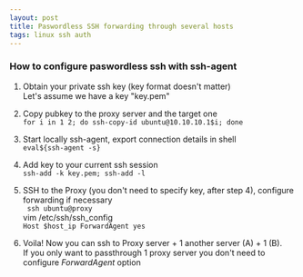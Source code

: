 ```yaml
---
layout: post
title: Paswordless SSH forwarding through several hosts  
tags: linux ssh auth
---
```

### How to configure paswordless ssh with ssh-agent

1. Obtain your private ssh key (key format doesn't matter)  
Let's assume we have a key "key.pem"  

2. Copy pubkey to the proxy server and the target one  
``for i in 1 2; do ssh-copy-id ubuntu@10.10.10.1$i; done``    

3. Start locally ssh-agent, export connection details in shell  
``eval${ssh-agent -s}``  

4. Add key to your current ssh session  
``ssh-add -k key.pem; ssh-add -l``  

5. SSH to the Proxy (you don't need to specify key, after step 4), configure forwarding if necessary  
`` ssh ubuntu@proxy``  
vim /etc/ssh/ssh_config  
``Host $host_ip
  ForwardAgent yes``  
6. Voila! Now you can ssh to Proxy server + 1 another server (A) + 1 (B).  
If you only want to passthrough 1 proxy server you don't need to configure  _ForwardAgent_ option   
